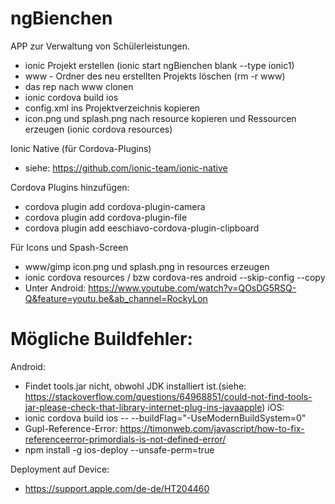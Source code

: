 # ngBienchen

APP zur Verwaltung von Schülerleistungen.

- ionic Projekt erstellen (ionic start ngBienchen blank --type ionic1)
- www - Ordner des neu erstellten Projekts löschen (rm -r www)
- das rep nach www clonen
- ionic cordova build ios
- config.xml ins Projektverzeichnis kopieren
- icon.png und splash.png nach resource kopieren und Ressourcen erzeugen (ionic cordova resources) 

Ionic Native (für Cordova-Plugins)
- siehe: https://github.com/ionic-team/ionic-native

Cordova Plugins hinzufügen:
- cordova plugin add cordova-plugin-camera
- cordova plugin add cordova-plugin-file
- cordova plugin add eeschiavo-cordova-plugin-clipboard

Für Icons und Spash-Screen
- www/gimp icon.png und splash.png in resources erzeugen
- ionic cordova resources / bzw cordova-res android --skip-config --copy
- Unter Android: https://www.youtube.com/watch?v=QOsDG5RSQ-Q&feature=youtu.be&ab_channel=RockyLon

# Mögliche Buildfehler:
Android:
- Findet tools.jar nicht, obwohl JDK installiert ist.(siehe: https://stackoverflow.com/questions/64968851/could-not-find-tools-jar-please-check-that-library-internet-plug-ins-javaapple)
iOS:
- ionic cordova build ios -- --buildFlag="-UseModernBuildSystem=0"
- Gupl-Reference-Error: https://timonweb.com/javascript/how-to-fix-referenceerror-primordials-is-not-defined-error/
- npm install -g ios-deploy --unsafe-perm=true

Deployment auf Device:
- https://support.apple.com/de-de/HT204460
